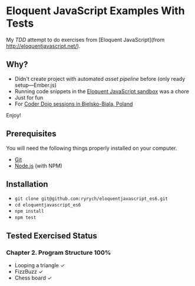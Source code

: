# Eloquent JavaScript Examples With Tests

My *TDD* attempt to do exercises from [Eloquent JavaScript](from http://eloquentjavascript.net/).

## Why?

- Didn't create project with automated *asset pipeline* before (only ready setup—Ember.js)
- Running code snippets in the [Eloquent JavaScript sandbox](http://eloquentjavascript.net/code/) was a chore
- Just for fun
- For [Coder Dojo sessions in Bielsko-Biala, Poland](https://www.facebook.com/events/1018846984802426/)

Enjoy!

## Prerequisites

You will need the following things properly installed on your computer.

* [Git](http://git-scm.com/)
* [Node.js](http://nodejs.org/) (with NPM)

## Installation

- `git clone git@github.com:ryrych/eloquentjavascript_es6.git`
- `cd eloquentjavascript_es6`
- `npm install`
- `npm test`

## Tested Exercised Status

### Chapter 2. Program Structure 100%

- Looping a triangle ✓
- FizzBuzz ✓
- Chess board ✓
